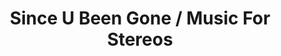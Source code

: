 ---
ee_id: '4240'
site: '1'
type: '2'
long_id: 2013-197 Since U Been Gone / Music For Stereos
url: 2013-197-since-u-been-gone-music-for-stereos
title: Since U Been Gone / Music For Stereos
year: '2013'
medium: Bang & Olufsen Beosound 9000, Bang & Olufsen BeoLab 6000, Since U Been Gone
  (2010) Compact Discs
commission:
dims: 128 x 135 x 50
pitch: "​“Combo” version of a past series &amp; performance."
ps:
live_url:
related: "[4196] [2010-025-music-for-stereos] 2010-025 Music For Stereos"
youtube:
imgs: since-u-been-gone-2013-197-install-Heart-01-database-SM.jpg,since-u-been-gone-2013-197-detail-Heart-01-database-SM.jpg
subheading:
display_year: '2013'
download:
add_credit:
add_credits:
related_code:
layout: things-i-made
---